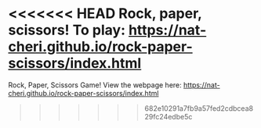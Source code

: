 <<<<<<< HEAD
Rock, paper, scissors! To play: https://nat-cheri.github.io/rock-paper-scissors/index.html
=======
Rock, Paper, Scissors Game! View the webpage here: https://nat-cheri.github.io/rock-paper-scissors/index.html
>>>>>>> 682e10291a7fb9a57fed2cdbcea829fc24edbe5c
